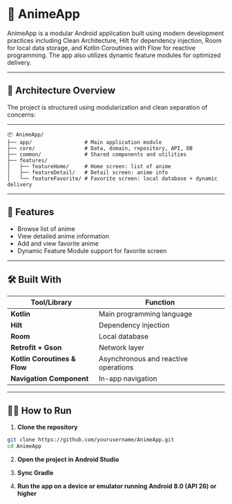 # 📱 AnimeApp

AnimeApp is a modular Android application built using modern development practices including Clean Architecture, Hilt for dependency injection, Room for local data storage, and Kotlin Coroutines with Flow for reactive programming. The app also utilizes dynamic feature modules for optimized delivery.

---

## 🧱 Architecture Overview

The project is structured using modularization and clean separation of concerns:


---

```
📦 AnimeApp/
├── app/                 # Main application module
├── core/                # Data, domain, repository, API, DB
├── common/              # Shared components and utilities
├── features/
│   ├── featureHome/     # Home screen: list of anime
│   ├── featureDetail/   # Detail screen: anime info
│   └── featureFavorite/ # Favorite screen: local database + dynamic delivery

```
---
## 🚀 Features

- Browse list of anime
- View detailed anime information
- Add and view favorite anime
- Dynamic Feature Module support for favorite screen

---
## 🛠️ Built With

| Tool/Library         | Function                             |
|----------------------|--------------------------------------|
| **Kotlin**           | Main programming language            |
| **Hilt**             | Dependency injection                 |
| **Room**             | Local database                       |
| **Retrofit + Gson**  | Network layer                        |
| **Kotlin Coroutines & Flow** | Asynchronous and reactive operations |
| **Navigation Component** | In-app navigation               |

---

## 🧑‍💻 How to Run

1. **Clone the repository**

```bash
git clone https://github.com/yourusername/AnimeApp.git
cd AnimeApp
```
2. **Open the project in Android Studio**

3. **Sync Gradle**

4. **Run the app on a device or emulator running Android 8.0 (API 26) or higher**
